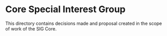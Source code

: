 # Core Special Interest Group

This directory contains decisions made and proposal created in the scope of work of the SIG Core.